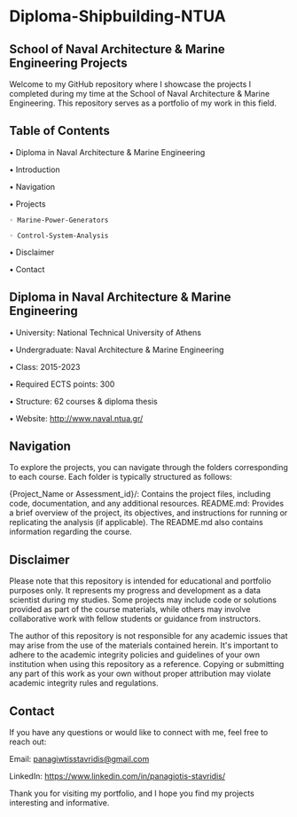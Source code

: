 # Diploma-Shipbuilding-NTUA

## School of Naval Architecture & Marine Engineering Projects

Welcome to my GitHub repository where I showcase the projects I completed during my time at the School of Naval Architecture & Marine Engineering. This repository serves as a portfolio of my work in this field.

## Table of Contents

• Diploma in Naval Architecture & Marine Engineering

• Introduction

• Navigation

• Projects

    ◦ Marine-Power-Generators
    
    ◦ Control-System-Analysis

• Disclaimer

• Contact

## Diploma in Naval Architecture & Marine Engineering

• University: National Technical University of Athens

• Undergraduate: Naval Architecture & Marine Engineering

• Class: 2015-2023

• Required ECTS points: 300

• Structure: 62 courses & diploma thesis

• Website: http://www.naval.ntua.gr/

## Navigation

To explore the projects, you can navigate through the folders corresponding to each course. Each folder is typically structured as follows:

{Project_Name or Assessment_id}/: Contains the project files, including code, documentation, and any additional resources.
README.md: Provides a brief overview of the project, its objectives, and instructions for running or replicating the analysis (if applicable).
The README.md also contains information regarding the course.

## Disclaimer

Please note that this repository is intended for educational and portfolio purposes only. It represents my progress and development as a data scientist during my studies. Some projects may include code or solutions provided as part of the course materials, while others may involve collaborative work with fellow students or guidance from instructors.

The author of this repository is not responsible for any academic issues that may arise from the use of the materials contained herein. It's important to adhere to the academic integrity policies and guidelines of your own institution when using this repository as a reference. Copying or submitting any part of this work as your own without proper attribution may violate academic integrity rules and regulations.

## Contact

If you have any questions or would like to connect with me, feel free to reach out:

Email: panagiwtisstavridis@gmail.com

LinkedIn: https://www.linkedin.com/in/panagiotis-stavridis/

Thank you for visiting my portfolio, and I hope you find my projects interesting and informative.
